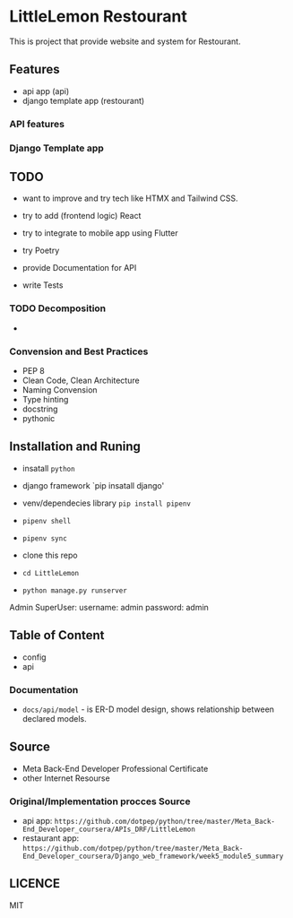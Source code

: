 # LittleLemon Restourant

This is project that provide website and system for Restourant.

## Features 

- api app (api)
- django template app (restourant)

### API features

### Django Template app

## TODO

- want to improve and try tech like HTMX and Tailwind CSS.
- try to add (frontend logic) React
- try to integrate to mobile app using Flutter
- try Poetry

- provide Documentation for API
- write Tests

### TODO Decomposition

- 

### Convension and Best Practices

- PEP 8
- Clean Code, Clean Architecture
- Naming Convension
- Type hinting
- docstring
- pythonic

## Installation and Runing

- insatall `python`
- django framework `pip insatall django'
- venv/dependecies library `pip install pipenv`

- `pipenv shell`
- `pipenv sync`

- clone this repo
- `cd LittleLemon` 
- `python manage.py runserver`

Admin SuperUser:
username: admin
password: admin

## Table of Content

- config 
- api

### Documentation

- `docs/api/model` - is ER-D model design, shows relationship between declared models.

## Source

- Meta Back-End Developer Professional Certificate
- other Internet Resourse

### Original/Implementation procces Source

- api app: `https://github.com/dotpep/python/tree/master/Meta_Back-End_Developer_coursera/APIs_DRF/LittleLemon`
- restaurant app: `https://github.com/dotpep/python/tree/master/Meta_Back-End_Developer_coursera/Django_web_framework/week5_module5_summary`

## LICENCE

MIT
